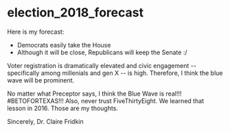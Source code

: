# election_2018_forecast

Here is my forecast:  
- Democrats easily take the House
- Although it will be close, Republicans will keep the Senate :/ 

Voter registration is dramatically elevated and civic engagement -- specifically among millenials and gen X -- is high. Therefore, I think the blue wave will be prominent. 

No matter what Preceptor says, I think the Blue Wave is real!!! #BETOFORTEXAS!!! Also, never trust FiveThirtyEight. We learned that lesson in 2016. Those are my thoughts. 

Sincerely,
Dr. Claire Fridkin
